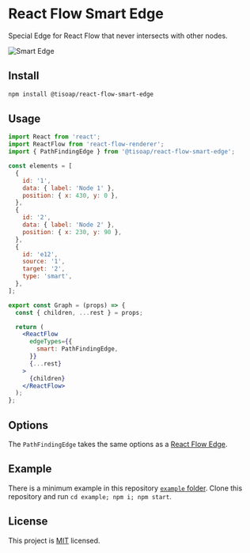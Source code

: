 # React Flow Smart Edge

Special Edge for React Flow that never intersects with other nodes.

![Smart Edge](https://raw.githubusercontent.com/tisoap/react-flow-smart-edge/main/.github/images/example.gif)

## Install

```bash
npm install @tisoap/react-flow-smart-edge
```

## Usage

```jsx
import React from 'react';
import ReactFlow from 'react-flow-renderer';
import { PathFindingEdge } from '@tisoap/react-flow-smart-edge';

const elements = [
  {
    id: '1',
    data: { label: 'Node 1' },
    position: { x: 430, y: 0 },
  },
  {
    id: '2',
    data: { label: 'Node 2' },
    position: { x: 230, y: 90 },
  },
  {
    id: 'e12',
    source: '1',
    target: '2',
    type: 'smart',
  },
];

export const Graph = (props) => {
  const { children, ...rest } = props;

  return (
    <ReactFlow
      edgeTypes={{
        smart: PathFindingEdge,
      }}
      {...rest}
    >
      {children}
    </ReactFlow>
  );
};
```

## Options

The `PathFindingEdge` takes the same options as a [React Flow Edge](https://reactflow.dev/docs/api/edges/).

## Example

There is a minimum example in this repository [`example` folder](https://github.com/tisoap/react-flow-smart-edge/tree/main/example). Clone this repository and run `cd example; npm i; npm start`.

## License

This project is [MIT](https://github.com/tisoap/react-flow-smart-edge/blob/main/LICENSE) licensed.
